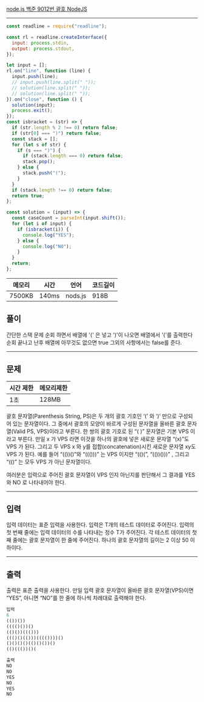 [node.js 백준 9012번 괄호 NodeJS](https://www.acmicpc.net/problem/9012)

---

```javascript
const readline = require("readline");

const rl = readline.createInterface({
  input: process.stdin,
  output: process.stdout,
});

let input = [];
rl.on("line", function (line) {
  input.push(line);
  // input.push(line.split(" "));
  // solution(line.split(" "));
  // solution(line.split(" "));
}).on("close", function () {
  solution(input);
  process.exit();
});
const isbracket = (str) => {
  if (str.length % 2 !== 0) return false;
  if (str[0] === ")") return false;
  const stack = [];
  for (let s of str) {
    if (s === ")") {
      if (stack.length === 0) return false;
      stack.pop();
    } else {
      stack.push("(");
    }
  }
  if (stack.length !== 0) return false;
  return true;
};

const solution = (input) => {
  const caseCount = parseInt(input.shift());
  for (let i of input) {
    if (isbracket(i)) {
      console.log("YES");
    } else {
      console.log("NO");
    }
  }
  return;
};
```

| 메모리 | 시간  | 언어    | 코드길이 |
| ------ | ----- | ------- | -------- |
| 7500KB | 140ms | nods.js | 918B     |

## 풀이

간단한 스택 문제
순회 하면서 배열에 '(' 은 넣고 ')'이 나오면 배열에서 '('를 출력한다
순회 끝나고 난후 배열에 아무것도 없으면 true
그외의 사항에서는 false를 준다.

---

## 문제

| 시간 제한 | 메모리제한 |
| --------- | ---------- |
| 1초       | 128MB      |

괄호 문자열(Parenthesis String, PS)은 두 개의 괄호 기호인 ‘(’ 와 ‘)’ 만으로 구성되어 있는 문자열이다. 그 중에서 괄호의 모양이 바르게 구성된 문자열을 올바른 괄호 문자열(Valid PS, VPS)이라고 부른다. 한 쌍의 괄호 기호로 된 “( )” 문자열은 기본 VPS 이라고 부른다. 만일 x 가 VPS 라면 이것을 하나의 괄호에 넣은 새로운 문자열 “(x)”도 VPS 가 된다. 그리고 두 VPS x 와 y를 접합(concatenation)시킨 새로운 문자열 xy도 VPS 가 된다. 예를 들어 “(())()”와 “((()))” 는 VPS 이지만 “(()(”, “(())()))” , 그리고 “(()” 는 모두 VPS 가 아닌 문자열이다.

여러분은 입력으로 주어진 괄호 문자열이 VPS 인지 아닌지를 판단해서 그 결과를 YES 와 NO 로 나타내어야 한다.

---

## 입력

입력 데이터는 표준 입력을 사용한다. 입력은 T개의 테스트 데이터로 주어진다. 입력의 첫 번째 줄에는 입력 데이터의 수를 나타내는 정수 T가 주어진다. 각 테스트 데이터의 첫째 줄에는 괄호 문자열이 한 줄에 주어진다. 하나의 괄호 문자열의 길이는 2 이상 50 이하이다.

---

## 출력

출력은 표준 출력을 사용한다. 만일 입력 괄호 문자열이 올바른 괄호 문자열(VPS)이면 “YES”, 아니면 “NO”를 한 줄에 하나씩 차례대로 출력해야 한다.

```javascript
입력
6
(())())
(((()())()
(()())((()))
((()()(()))(((())))()
()()()()(()()())()
(()((())()(

출력
NO
NO
YES
NO
YES
NO
```
